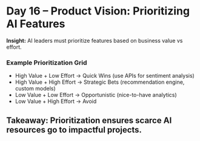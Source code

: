 

# Day 16 – Product Vision: Prioritizing AI Features

**Insight:** AI leaders must prioritize features based on business value vs effort.  

### Example Prioritization Grid
- High Value + Low Effort → Quick Wins (use APIs for sentiment analysis)  
- High Value + High Effort → Strategic Bets (recommendation engine, custom models)  
- Low Value + Low Effort → Opportunistic (nice-to-have analytics)  
- Low Value + High Effort → Avoid  

## Takeaway: Prioritization ensures scarce AI resources go to impactful projects. 
